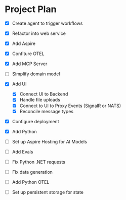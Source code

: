 # Project Plan

- [X] Create agent to trigger workflows
- [X] Refactor into web service
- [X] Add Aspire
- [X] Confiture OTEL
- [X] Add MCP Server
- [ ] Simplify domain model
- [X] Add UI
    - [X] Connect UI to Backend
    - [X] Handle file uploads
    - [X] Connect to UI to Proxy Events (SignalR or NATS)
    - [X] Reconcile message types
- [X] Configure deployment
- [X] Add Python
- [ ] Set up Aspire Hosting for AI Models
- [ ] Add Evals
- [ ] Fix Python .NET requests
- [ ] Fix data generation
- [ ] Add Python OTEL
- [ ] Set up persistent storage for state

